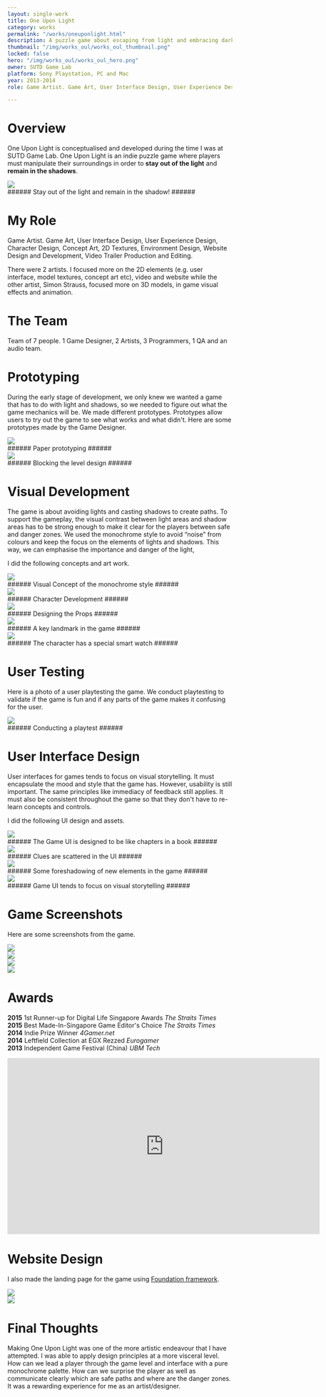 ```yaml
---
layout: single-work
title: One Upon Light
category: works
permalink: "/works/oneuponlight.html"
description: A puzzle game about escaping from light and embracing darkness.
thumbnail: "/img/works_oul/works_oul_thumbnail.png"
locked: false
hero: "/img/works_oul/works_oul_hero.png"
owner: SUTD Game Lab
platform: Sony Playstation, PC and Mac
year: 2013-2014
role: Game Artist. Game Art, User Interface Design, User Experience Design, Character Design, Concept Art, 2D Textures, Environment Design, Website Design and Development, Video Trailer Production and Editing

---
```


# Overview #
One Upon Light is conceptualised and developed during the time I was at SUTD Game Lab. One Upon Light is an indie puzzle game where players must manipulate their surroundings in order to **stay out of the light** and **remain in the shadows**.

<div><img class="inner" src="/img/works_oul/oul_gamemechanic.gif"></div>  
###### Stay out of the light and remain in the shadow! ######

# My Role #
Game Artist. Game Art, User Interface Design, User Experience Design, Character Design, Concept Art, 2D Textures, Environment Design, Website Design and Development, Video Trailer Production and Editing.

There were 2 artists. I focused more on the 2D elements (e.g. user interface, model textures, concept art etc), video and website while the other artist, Simon Strauss, focused more on 3D models, in game visual effects and animation.

# The Team #
Team of 7 people. 1 Game Designer, 2 Artists, 3 Programmers, 1 QA and an audio team.

# Prototyping #
During the early stage of development, we only knew we wanted a game that has to do with light and shadows, so  we needed to figure out what the game mechanics will be. We made different prototypes. Prototypes allow users to try out the game to see what works and what didn't. Here are some prototypes made by the Game Designer.
<div><img class="inner" src="/img/works_oul/oul_01_Prototype_GameMechanic.jpg"></div>
###### Paper prototyping ######
<div><img class="inner" src="/img/works_oul/oul_02_LevelBlocking.jpg"></div>
###### Blocking the level design ######

# Visual Development #
The game is about avoiding lights and casting shadows to create paths. To support the gameplay, the visual contrast between light areas and shadow areas has to be strong enough to make it clear for the players between safe and danger zones. We used the monochrome style to avoid “noise” from colours and keep the focus on the elements of lights and shadows. This way, we can emphasise the importance and danger of the light,  

I did the following concepts and art work.

<div><img class="inner" src="/img/works_oul/oul_01_VisualTone.jpg"></div>
###### Visual Concept of the monochrome style ######
<div><img class="inner" src="/img/works_oul/oul_02_CharacterBehaviour.jpg"></div>
###### Character Development ######
<div><img class="inner" src="/img/works_oul/oul_03_EnvironmentProp.jpg"></div>
###### Designing the Props ######
<div><img class="inner" src="/img/works_oul/oul_04_EnvironmentBlueprint.jpg"></div>
###### A key landmark in the game ######
<div><img class="inner" src="/img/works_oul/oul_05_DeviceManual.jpg"></div>
###### The character has a special smart watch ######

# User Testing #
Here is a photo of a user playtesting the game. We conduct playtesting to validate if the game is fun and if any parts of the game makes it confusing for the user.
<div><img class="inner" src="/img/works_oul/oul_06_casualconnecttesting.jpg"></div>
###### Conducting a playtest ######

# User Interface Design #
User interfaces for games tends to focus on visual storytelling. It must encapsulate the mood and style that the game has. However, usability is still important. The same principles like immediacy of feedback still applies. It must also be consistent throughout the game so that they don't have to re-learn concepts and controls.

I did the following UI design and assets.

<div><img class="inner" src="/img/works_oul/oul_03_Final_MenuUI_MenuUI_Levels.png"></div>
###### The Game UI is designed to be like chapters in a book ######
<div><img class="inner" src="/img/works_oul/oul_03_Final_MenuUI_Journal_02.png"></div>
###### Clues are scattered in the UI ######
<div><img class="inner" src="/img/works_oul/oul_03_Final_MenuUI_Journal_07.png"></div>
###### Some foreshadowing of new elements in the game ######
<div><img class="inner" src="/img/works_oul/oul_03_Final_MenuUI_Journal_17_SciencePapers.png"></div>
###### Game UI tends to focus on visual storytelling ######

# Game Screenshots #
Here are some screenshots from the game.
<div><img class="inner" src="/img/works_oul/oul_03_Final_GameScreenshot01.png"></div>
<div><img class="inner" src="/img/works_oul/oul_03_Final_GameScreenshot02.png"></div>
<div><img class="inner" src="/img/works_oul/oul_03_Final_GameScreenshot03.png"></div>
<div><img class="inner" src="/img/works_oul/oul_03_Final_GameScreenshot04.png"></div>

# Awards #
  **2015**  1st Runner-up for Digital Life Singapore Awards  *The Straits Times*
  <br/>
  **2015**  Best Made-In-Singapore Game Editor's Choice  *The Straits Times*
<br/>
  **2014**  Indie Prize Winner  *4Gamer.net*
<br/>
  **2014**  Leftfield Collection at EGX Rezzed  *Eurogamer*
<br/>
  **2013**  Independent Game Festival (China)  *UBM Tech*

<div class="container">
<iframe width="700" height="395" src="https://www.youtube.com/embed/ZchVJG9cN7U" frameborder="0" allow="autoplay; encrypted-media" allowfullscreen></iframe></div>

# Website Design #
I also made the landing page for the game using <a href="https://foundation.zurb.com/">Foundation framework</a>.
<div><img class="inner" src="/img/works_oul/works_oul_website.png"></div>
<div><img class="inner" src="/img/works_oul/Final_OneUponLightWebResponsive.jpg"></div>

# Final Thoughts #
Making One Upon Light was one of the more artistic endeavour that I have attempted. I was able to apply design principles at a more visceral level. How can we lead a player through the game level and interface with a pure monochrome palette. How can we surprise the player as well as communicate clearly which are safe paths and where are the danger zones. It was a rewarding experience for me as an artist/designer.
